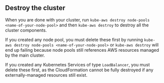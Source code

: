 ## Destroy the cluster

When you are done with your cluster, run `kube-aws destroy node-pools <name-of-your-node-pool>` and then `kube-aws destroy` to destroy all the cluster components.

If you created any node pool, you must delete these first by running `kube-aws destroy node-pools <name-of-your-node-pool>` or `kube-aws destroy` will end up failing because node pools still references
AWS resources managed by the main cluster.

If you created any Kubernetes Services of type `LoadBalancer`, you must delete these first, as the CloudFormation cannot be fully destroyed if any externally-managed resources still exist.
